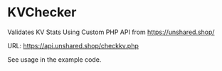 # KVChecker
Validates KV Stats Using Custom PHP API from https://unshared.shop/

URL: https://api.unshared.shop/checkkv.php

See usage in the example code.
